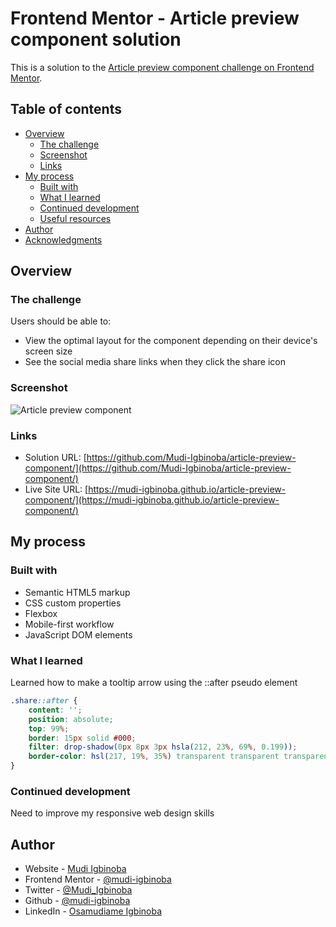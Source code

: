 # Frontend Mentor - Article preview component solution

This is a solution to the [Article preview component challenge on Frontend Mentor](https://www.frontendmentor.io/challenges/article-preview-component-dYBN_pYFT). 

## Table of contents

- [Overview](#overview)
  - [The challenge](#the-challenge)
  - [Screenshot](#screenshot)
  - [Links](#links)
- [My process](#my-process)
  - [Built with](#built-with)
  - [What I learned](#what-i-learned)
  - [Continued development](#continued-development)
  - [Useful resources](#useful-resources)
- [Author](#author)
- [Acknowledgments](#acknowledgments)

## Overview

### The challenge

Users should be able to:

- View the optimal layout for the component depending on their device's screen size
- See the social media share links when they click the share icon

### Screenshot

![Article preview component](https://user-images.githubusercontent.com/65790714/178201283-ccd0987b-95c1-4efb-a5e6-faaff5db5521.png)


### Links

- Solution URL: [https://github.com/Mudi-Igbinoba/article-preview-component/](https://github.com/Mudi-Igbinoba/article-preview-component/)
- Live Site URL: [https://mudi-igbinoba.github.io/article-preview-component/](https://mudi-igbinoba.github.io/article-preview-component/)

## My process

### Built with

- Semantic HTML5 markup
- CSS custom properties
- Flexbox
- Mobile-first workflow
- JavaScript DOM elements


### What I learned
Learned how to make a tooltip arrow using the ::after pseudo element

```css
.share::after {
    content: '';
    position: absolute;
    top: 99%;
    border: 15px solid #000;
    filter: drop-shadow(0px 8px 3px hsla(212, 23%, 69%, 0.199));
    border-color: hsl(217, 19%, 35%) transparent transparent transparent;
}
```

### Continued development
Need to improve my responsive web design skills

## Author

- Website - [Mudi Igbinoba](https://www.mudee.netlify.app)
- Frontend Mentor - [@mudi-igbinoba](https://www.frontendmentor.io/profile/mudi-igbinoba)
- Twitter - [@Mudi_Igbinoba](https://www.twitter.com/mudi_igbinoba)
- Github - [@mudi-igbinoba](https://github.com/mudi-igbinoba)
- LinkedIn - [Osamudiame Igbinoba](https://www.linkedin.com/in/osamudiame-igbinoba/)
